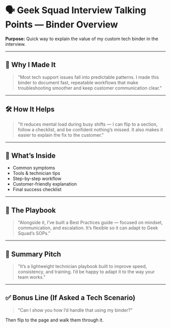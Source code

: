 # 🗣️ Geek Squad Interview Talking Points — Binder Overview

**Purpose:** Quick way to explain the value of my custom tech binder in the interview.

---

## 🧠 Why I Made It
> "Most tech support issues fall into predictable patterns. I made this binder to document fast, repeatable workflows that make troubleshooting smoother and keep customer communication clear."

---

## 🛠️ How It Helps
> "It reduces mental load during busy shifts — I can flip to a section, follow a checklist, and be confident nothing’s missed. It also makes it easier to explain the fix to the customer."

---

## 📂 What’s Inside
- Common symptoms  
- Tools & technician tips  
- Step-by-step workflow  
- Customer-friendly explanation  
- Final success checklist  

---

## 📘 The Playbook
> "Alongside it, I’ve built a Best Practices guide — focused on mindset, communication, and escalation. It’s flexible so it can adapt to Geek Squad’s SOPs."

---

## 🧾 Summary Pitch
> "It’s a lightweight technician playbook built to improve speed, consistency, and training. I’d be happy to adapt it to the way your team works."

---

## ✅ Bonus Line (If Asked a Tech Scenario)
> "Can I show you how I’d handle that using my binder?"

Then flip to the page and walk them through it.
